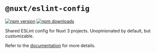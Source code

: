 # `@nuxt/eslint-config`

[![npm version][npm-version-src]][npm-version-href]
[![npm downloads][npm-downloads-src]][npm-downloads-href]

Shared ESLint config for Nuxt 3 projects. Unopinionated by default, but customizable.

Refer to the [documentation](https://eslint.nuxt.com/packages/config) for more details.

<!-- Badges -->

[npm-version-src]: https://img.shields.io/npm/v/@nuxt/eslint-config?style=flat-square
[npm-version-href]: https://npmjs.com/package/@nuxt/eslint-config
[npm-downloads-src]: https://img.shields.io/npm/dm/@nuxt/eslint-config?style=flat-square
[npm-downloads-href]: https://npmjs.com/package/@nuxt/eslint-config
[github-actions-src]: https://img.shields.io/github/workflow/status/nuxt/eslint-config/ci/main?style=flat-square
[github-actions-href]: https://github.com/nuxt/eslint-config/actions?query=workflow%3Aci
[codecov-src]: https://img.shields.io/codecov/c/gh/nuxt/eslint-config/main?style=flat-square
[codecov-href]: https://codecov.io/gh/nuxt/eslint-config
[lgtm-src]: https://img.shields.io/lgtm/grade/javascript/github/nuxt/eslint-config?style=flat-square
[lgtm-href]: https://lgtm.com/projects/g/nuxt/eslint-config
[bundlephobia-src]: https://img.shields.io/bundlephobia/minzip/@nuxt/eslint-config?style=flat-square
[bundlephobia-href]: https://bundlephobia.com/package/@nuxt/eslint-config
